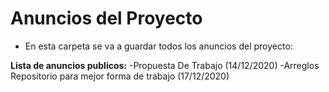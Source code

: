 # Anuncios del Proyecto

* En esta carpeta se va a guardar todos los anuncios del proyecto:

**Lista de anuncios publicos:**
    -Propuesta De Trabajo (14/12/2020)
    -Arreglos Repositorio para mejor forma de trabajo (17/12/2020)